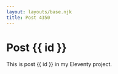 ```yaml
---
layout: layouts/base.njk
title: Post 4350
---
```


# Post {{ id }}

This is post {{ id }} in my Eleventy project.
